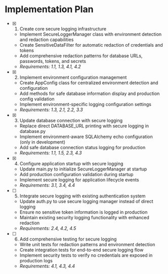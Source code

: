 # Implementation Plan

- [x] 1. Create core secure logging infrastructure

  - Implement SecureLoggerManager class with environment detection and redaction capabilities
  - Create SensitiveDataFilter for automatic redaction of credentials and tokens
  - Add comprehensive redaction patterns for database URLs, passwords, tokens, and secrets
  - _Requirements: 1.1, 1.3, 4.1, 4.2_

- [x] 2. Implement environment configuration management

  - Create AppConfig class for centralized environment detection and configuration
  - Add methods for safe database information display and production config validation
  - Implement environment-specific logging configuration settings
  - _Requirements: 1.3, 2.1, 2.2, 3.3_

- [x] 3. Update database connection with secure logging

  - Replace direct DATABASE_URL printing with secure logging in database.py
  - Implement environment-aware SQLAlchemy echo configuration (only in development)
  - Add safe database connection status logging for production
  - _Requirements: 1.1, 1.5, 2.3, 4.3_

- [x] 4. Configure application startup with secure logging

  - Update main.py to initialize SecureLoggerManager at startup
  - Add production configuration validation during startup
  - Implement secure logging for application lifecycle events
  - _Requirements: 3.1, 3.4, 4.4_

- [ ] 5. Integrate secure logging with existing authentication system

  - Update auth.py to use secure logging manager instead of direct logging
  - Ensure no sensitive token information is logged in production
  - Maintain existing security logging functionality with enhanced redaction
  - _Requirements: 2.4, 4.2, 4.5_

- [ ] 6. Add comprehensive testing for secure logging
  - Write unit tests for redaction patterns and environment detection
  - Create integration tests for end-to-end secure logging flow
  - Implement security tests to verify no credentials are exposed in production logs
  - _Requirements: 4.1, 4.3, 4.4_
